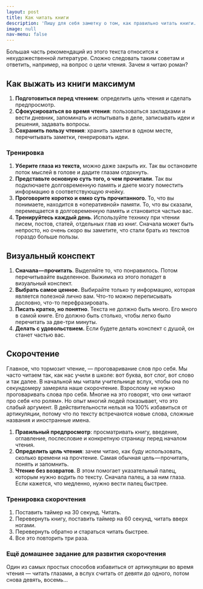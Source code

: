 ```yaml
---
layout: post
title: Как читать книги
description: 'Пишу для себя заметку о том, как правильно читать книги.'
image: null
nav-menu: false
---
```


Большая часть рекомендаций из этого текста относится к нехудожественной литературе. Сложно следовать таким советам и ответить, например, на вопрос о цели чтения. Зачем я читаю роман?

## Как выжать из книги максимум

1. **Подготовиться перед чтением**: определить цель чтения и сделать предпросмотр.
2. **Сфокусироваться во время чтения**: пользоваться закладками и вести дневник, запоминать и испытывать в деле, записывать идеи и решения, задавать вопросы.
3. **Сохранить пользу чтения**: хранить заметки в одном месте, перечитывать заметки, генерировать идеи.

### Тренировка

1. **Уберите глаза из текста,** можно даже закрыть их. Так вы остановите поток мыслей в голове и дадите глазам отдохнуть.
2. **Представьте основную суть того, о чем прочитали**. Так вы подключаете долговременную память и даете мозгу поместить информацию в соответствующую ячейку.
3. **Проговорите коротко и емко суть прочитанного**. То, что вы понимаете, находится в «оперативной» памяти. То, что вы сказали, перемещается в долговременную память и становится частью вас.
4. **Тренируйтесь каждый день**. Используйте технику при чтении писем, постов, статей, отдельных глав из книг. Сначала может быть непросто, но очень скоро вы заметите, что стали брать из текстов гораздо больше пользы.

## Визуальный конспект

1. **Сначала — прочитать**. Выделяйте то, что понравилось. Потом перечитывайте выделенное. Выжимка из этого попадет в визуальный конспект.
2. **Выбрать самое ценное.** Выбирайте только ту информацию, которая является полезной лично вам. Что-то можно переписывать дословно, что-то перефразировать.
3. **Писать кратко, но понятно**. Текста не должно быть много. Его много в самой книге. Его должно быть столько, чтобы легко было перечитать за две-три минуты.
4. **Делать с удовольствием.** Если будете делать конспект с душой, он станет частью вас.

## Скорочтение

Главное, что тормозит чтение, — проговаривание слов про себя. Мы часто читаем так, как нас учили в школе: вот буква, вот слог, вот слово и так далее. В начальной мы читали учительнице вслух, чтобы она по секундомеру замеряла наше скорочтение. Взрослому не нужно проговаривать слова про себя. Многие на это говорят, что они читают про себя «по ролям». Но опыт многий людей показывает, что это слабый аргумент. В действительности нельзя на 100% избавиться от артикуляции, потому что по тексту встречаются новые слова, сложные названия и иностранные имена.

1. **Правильный предпросмотр**: просматривать книгу, введение, оглавление, послесловие и конкретную страницу перед началом чтения.
2. **Определить цель чтения**: зачем читаю, как буду использовать, сколько времени на прочтение. Самая обычная цель — прочитать, понять и запомнить.
3. **Чтение без возвратов**. В этом помогает указательный палец, которым нужно водить по тексту. Сначала палец, а за ним глаза. Если кажется, что медленно, нужно вести палец быстрее.

### Тренировка скорочтения

1. Поставить таймер на 30 секунд. Читать.
2. Перевернуть книгу, поставить таймер на 60 секунд, читать вверх ногами.
3. Перевернуть обратно и стараться читать быстрее.
4. Все это повторить три раза.

### Ещё домашнее задание для развития скорочтения

Один из самых простых способов избавиться от артикуляции во время чтения — читать глазами, а вслух считать от девяти до одного, потом снова девять, восемь…

